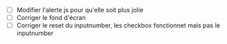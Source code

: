 - [ ] Modifier l'alerte js pour qu'elle soit plus jolie
- [ ] Corriger le fond d'écran
- [ ] Corriger le reset du inputnumber, les checkbox fonctionnet mais pas le inputnumber
